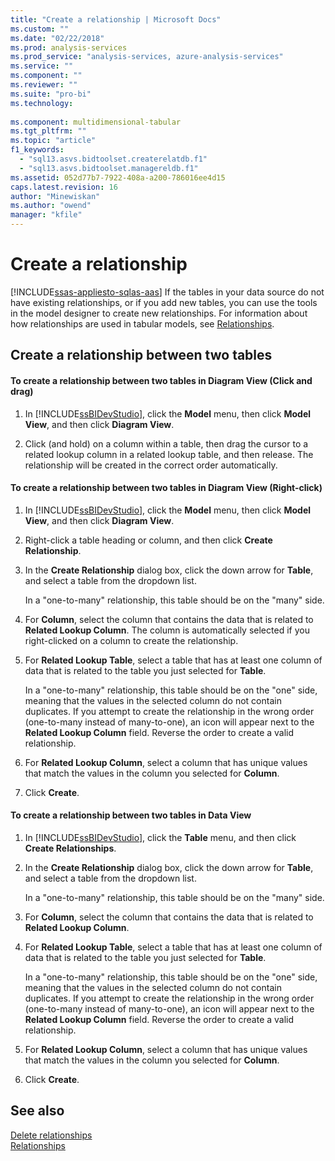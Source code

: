 ```yaml
---
title: "Create a relationship | Microsoft Docs"
ms.custom: ""
ms.date: "02/22/2018"
ms.prod: analysis-services
ms.prod_service: "analysis-services, azure-analysis-services"
ms.service: ""
ms.component: ""
ms.reviewer: ""
ms.suite: "pro-bi"
ms.technology: 
  
ms.component: multidimensional-tabular
ms.tgt_pltfrm: ""
ms.topic: "article"
f1_keywords: 
  - "sql13.asvs.bidtoolset.createrelatdb.f1"
  - "sql13.asvs.bidtoolset.managereldb.f1"
ms.assetid: 052d77b7-7922-408a-a200-786016ee4d15
caps.latest.revision: 16
author: "Minewiskan"
ms.author: "owend"
manager: "kfile"
---
```

# Create a relationship 
[!INCLUDE[ssas-appliesto-sqlas-aas](../../includes/ssas-appliesto-sqlas-aas.md)]
  If the tables in your data source do not have existing relationships, or if you add new tables, you can use the tools in the model designer to create new relationships. For information about how relationships are used in tabular models, see [Relationships](../../analysis-services/tabular-models/relationships-ssas-tabular.md).  
  
## Create a relationship between two tables  
  
#### To create a relationship between two tables in Diagram View (Click and drag)  
  
1.  In [!INCLUDE[ssBIDevStudio](../../includes/ssbidevstudio-md.md)], click the **Model** menu, then click **Model View**, and then click **Diagram View**.  
  
2.  Click (and hold) on a column within a table, then drag the cursor to a related lookup column in a related lookup table, and then release. The relationship will be created in the correct order automatically.  
  
#### To create a relationship between two tables in Diagram View (Right-click)  
  
1.  In [!INCLUDE[ssBIDevStudio](../../includes/ssbidevstudio-md.md)], click the **Model** menu, then click **Model View**, and then click **Diagram View**.  
  
2.  Right-click a table heading or column, and then click **Create Relationship**.  
  
3.  In the **Create Relationship** dialog box, click the down arrow for **Table**, and select a table from the dropdown list.  
  
     In a "one-to-many" relationship, this table should be on the "many" side.  
  
4.  For **Column**, select the column that contains the data that is related to **Related Lookup Column**. The column is automatically selected if you right-clicked on a column to create the relationship.  
  
5.  For **Related Lookup Table**, select a table that has at least one column of data that is related to the table you just selected for **Table**.  
  
     In a "one-to-many" relationship, this table should be on the "one" side, meaning that the values in the selected column do not contain duplicates. If you attempt to create the relationship in the wrong order (one-to-many instead of many-to-one), an icon will appear next to the **Related Lookup Column** field. Reverse the order to create a valid relationship.  
  
6.  For **Related Lookup Column**, select a column that has unique values that match the values in the column you selected for **Column**.  
  
7.  Click **Create**.  
  
#### To create a relationship between two tables in Data View  
  
1.  In [!INCLUDE[ssBIDevStudio](../../includes/ssbidevstudio-md.md)], click the **Table** menu, and then click **Create Relationships**.  
  
2.  In the **Create Relationship** dialog box, click the down arrow for **Table**, and select a table from the dropdown list.  
  
     In a "one-to-many" relationship, this table should be on the "many" side.  
  
3.  For **Column**, select the column that contains the data that is related to **Related Lookup Column**.  
  
4.  For **Related Lookup Table**, select a table that has at least one column of data that is related to the table you just selected for **Table**.  
  
     In a "one-to-many" relationship, this table should be on the "one" side, meaning that the values in the selected column do not contain duplicates. If you attempt to create the relationship in the wrong order (one-to-many instead of many-to-one), an icon will appear next to the **Related Lookup Column** field. Reverse the order to create a valid relationship.  
  
5.  For **Related Lookup Column**, select a column that has unique values that match the values in the column you selected for **Column**.  
  
6.  Click **Create**.  
  
## See also  
 [Delete relationships](../../analysis-services/tabular-models/delete-relationships-ssas-tabular.md)   
 [Relationships](../../analysis-services/tabular-models/relationships-ssas-tabular.md)  
  
  
